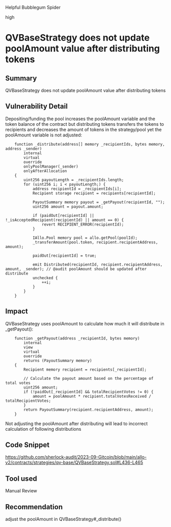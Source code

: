 Helpful Bubblegum Spider

high

# QVBaseStrategy does not update poolAmount value after distributing tokens
## Summary
QVBaseStrategy does not update poolAmount value after distributing tokens
## Vulnerability Detail
Depositing/funding the pool increases the poolAmount variable and the token balance of the contract
but distributing tokens transfers the tokens to recipients and decreases the amount of tokens in the strategy/pool 
yet the poolAmount variable is not adjusted:

```solidity
    function _distribute(address[] memory _recipientIds, bytes memory, address _sender)
        internal
        virtual
        override
        onlyPoolManager(_sender)
        onlyAfterAllocation
    {
        uint256 payoutLength = _recipientIds.length;
        for (uint256 i; i < payoutLength;) {
            address recipientId = _recipientIds[i];
            Recipient storage recipient = recipients[recipientId];

            PayoutSummary memory payout = _getPayout(recipientId, "");
            uint256 amount = payout.amount;

            if (paidOut[recipientId] || !_isAcceptedRecipient(recipientId) || amount == 0) {
                revert RECIPIENT_ERROR(recipientId);
            }

            IAllo.Pool memory pool = allo.getPool(poolId);
            _transferAmount(pool.token, recipient.recipientAddress, amount); 

            paidOut[recipientId] = true;

            emit Distributed(recipientId, recipient.recipientAddress, amount, _sender); // @audit poolAmount should be updated after distribute
            unchecked {
                ++i;
            }
        }
    }
```
## Impact
QVBaseStrategy uses poolAmount to calculate how much it will distribute in _getPayout():
```solidity
    function _getPayout(address _recipientId, bytes memory)
        internal
        view
        virtual
        override
        returns (PayoutSummary memory)
    {
        Recipient memory recipient = recipients[_recipientId];

        // Calculate the payout amount based on the percentage of total votes
        uint256 amount;
        if (!paidOut[_recipientId] && totalRecipientVotes != 0) {
            amount = poolAmount * recipient.totalVotesReceived / totalRecipientVotes;
        }
        return PayoutSummary(recipient.recipientAddress, amount);
    }
```
Not adjusting the poolAmount after distributing will lead to incorrect calculation of following distributions

## Code Snippet
https://github.com/sherlock-audit/2023-09-Gitcoin/blob/main/allo-v2/contracts/strategies/qv-base/QVBaseStrategy.sol#L436-L465
## Tool used

Manual Review

## Recommendation
adjust the poolAmount in QVBaseStrategy#_distribute()